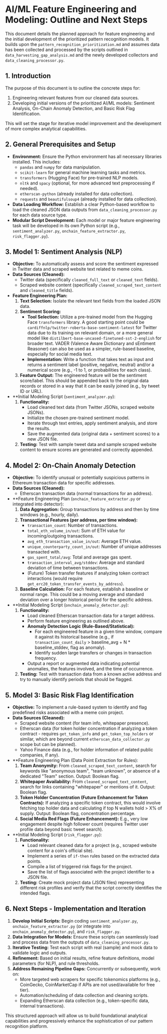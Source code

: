 # AI/ML Feature Engineering and Modeling: Outline and Next Steps

This document details the planned approach for feature engineering and the initial development of the prioritized pattern recognition models. It builds upon the `pattern_recognition_prioritization.md` and assumes data has been collected and processed by the scripts outlined in `data_harvesting_gap_analysis.md` and the newly developed collectors and `data_cleaning_processor.py`.

## 1. Introduction

The purpose of this document is to outline the concrete steps for:
1.  Engineering relevant features from our cleaned data sources.
2.  Developing initial versions of the prioritized AI/ML models: Sentiment Analysis, On-Chain Anomaly Detection, and Basic Risk Flag Identification.

This will set the stage for iterative model improvement and the development of more complex analytical capabilities.

## 2. General Prerequisites and Setup

*   **Environment:** Ensure the Python environment has all necessary libraries installed. This includes:
    *   `pandas` and `numpy` for data manipulation.
    *   `scikit-learn` for general machine learning tasks and metrics.
    *   `transformers` (Hugging Face) for pre-trained NLP models.
    *   `nltk` and `spacy` (optional, for more advanced text preprocessing if needed).
    *   `etherscan-python` (already installed for data collection).
    *   `requests` and `beautifulsoup4` (already installed for data collection).
*   **Data Loading Workflow:** Establish a clear Python-based workflow to load the cleaned JSON data outputs from `data_cleaning_processor.py` for each data source type.
*   **Modular Script Development:** Each model or major feature engineering task will be developed in its own Python script (e.g., `sentiment_analyzer.py`, `onchain_feature_extractor.py`, `risk_flagger.py`).

## 3. Model 1: Sentiment Analysis (NLP)

*   **Objective:** To automatically assess and score the sentiment expressed in Twitter data and scraped website text related to meme coins.
*   **Data Sources (Cleaned):**
    *   Twitter data (specifically `cleaned_full_text` or `cleaned_text` fields).
    *   Scraped website content (specifically `cleaned_scraped_text_content` and `cleaned_title` fields).
*   **Feature Engineering Plan:**
    1.  **Text Selection:** Isolate the relevant text fields from the loaded JSON data.
    2.  **Sentiment Scoring:**
        *   **Tool Selection:** Utilize a pre-trained model from the Hugging Face `transformers` library. A good starting point could be `cardiffnlp/twitter-roberta-base-sentiment-latest` for Twitter data due to its training on relevant domain, or a more general model like `distilbert-base-uncased-finetuned-sst-2-english` for broader text. VADER (Valence Aware Dictionary and sEntiment Reasoner) can also be used as a simpler, rule-based baseline, especially for social media text.
        *   **Implementation:** Write a function that takes text as input and returns a sentiment label (positive, negative, neutral) and/or a numerical score (e.g., -1 to 1, or probabilities for each class).
    3.  **Feature Output:** The engineered feature will be the sentiment score/label. This should be appended back to the original data records or stored in a way that it can be easily joined (e.g., by tweet ID or URL).
*   **Initial Modeling Script (`sentiment_analyzer.py`):
    1.  **Functionality:**
        *   Load cleaned text data (from Twitter JSONs, scraped website JSONs).
        *   Initialize the chosen pre-trained sentiment model.
        *   Iterate through text entries, apply sentiment analysis, and store the results.
        *   Save the augmented data (original data + sentiment scores) to a new JSON file.
    2.  **Testing:** Test with sample tweet data and sample scraped website content to ensure scores are generated and correctly appended.

## 4. Model 2: On-Chain Anomaly Detection

*   **Objective:** To identify unusual or potentially suspicious patterns in Ethereum transaction data for specific addresses.
*   **Data Sources (Cleaned):**
    *   Etherscan transaction data (normal transactions for an address).
*   **Feature Engineering Plan (`onchain_feature_extractor.py` or integrated into detector):
    1.  **Data Aggregation:** Group transactions by address and then by time windows (e.g., hourly, daily).
    2.  **Transactional Features (per address, per time window):**
        *   `transaction_count`: Number of transactions.
        *   `total_eth_volume_in/out`: Sum of ETH value for incoming/outgoing transactions.
        *   `avg_eth_transaction_value_in/out`: Average ETH value.
        *   `unique_counterparty_count_in/out`: Number of unique addresses transacted with.
        *   `gas_spent_total/avg`: Total and average gas spent.
        *   `transaction_interval_avg/stddev`: Average and standard deviation of time between transactions.
        *   (Future) Token transfer features if analyzing token contract interactions (would require `get_erc20_token_transfer_events_by_address`).
    3.  **Baseline Calculation:** For each feature, establish a baseline or normal range. This could be a moving average and standard deviation over a longer historical period for the specific address.
*   **Initial Modeling Script (`onchain_anomaly_detector.py`):
    1.  **Functionality:**
        *   Load cleaned Etherscan transaction data for a target address.
        *   Perform feature engineering as outlined above.
        *   **Anomaly Detection Logic (Rule-Based/Statistical):**
            *   For each engineered feature in a given time window, compare it against its historical baseline (e.g., if `transaction_count_daily` > baseline_avg + N * baseline_stddev, flag as anomaly).
            *   Identify sudden large transfers or changes in transaction frequency.
        *   Output a report or augmented data indicating potential anomalies, the features involved, and the time of occurrence.
    2.  **Testing:** Test with transaction data from a known active address and try to manually identify periods that should be flagged.

## 5. Model 3: Basic Risk Flag Identification

*   **Objective:** To implement a rule-based system to identify and flag predefined risks associated with a meme coin project.
*   **Data Sources (Cleaned):**
    *   Scraped website content (for team info, whitepaper presence).
    *   Etherscan data (for token holder concentration if analyzing a token contract - requires `get_token_info` and `get_token_top_holders` or similar, which are beyond current `etherscan_data_collector.py` scope but can be planned).
    *   Yahoo Finance data (e.g., for holder information of related public companies, if any).
*   **Feature Engineering Plan (Data Point Extraction for Rules):
    1.  **Team Anonymity:** From `cleaned_scraped_text_content`, search for keywords like "anonymous team", "team unknown", or absence of a dedicated "Team" section. Output: Boolean flag.
    2.  **Whitepaper Availability:** From `cleaned_scraped_text_content`, search for links containing "whitepaper" or mentions of it. Output: Boolean flag.
    3.  **Token Holder Concentration (Future Enhancement for Token Contracts):** If analyzing a specific token contract, this would involve fetching top holder data and calculating if top N wallets hold > X% of supply. Output: Boolean flag, concentration percentage.
    4.  **Social Media Red Flags (Future Enhancement):** E.g., very low engagement despite high follower count (requires Twitter user profile data beyond basic tweet search).
*   **Initial Modeling Script (`risk_flagger.py`):
    1.  **Functionality:**
        *   Load relevant cleaned data for a project (e.g., scraped website content for a coin's official site).
        *   Implement a series of `if-then` rules based on the extracted data points.
        *   Compile a list of triggered risk flags for the project.
        *   Save the list of flags associated with the project identifier to a JSON file.
    2.  **Testing:** Create mock project data (JSON files) representing different risk profiles and verify that the script correctly identifies the intended flags.

## 6. Next Steps - Implementation and Iteration

1.  **Develop Initial Scripts:** Begin coding `sentiment_analyzer.py`, `onchain_feature_extractor.py` (or integrate into `onchain_anomaly_detector.py`), and `risk_flagger.py`.
2.  **Data Integration for Models:** Ensure these scripts can seamlessly load and process data from the outputs of `data_cleaning_processor.py`.
3.  **Iterative Testing:** Test each script with real (sample) and mock data to validate logic and outputs.
4.  **Refinement:** Based on initial results, refine feature definitions, model parameters (for NLP), and rule thresholds.
5.  **Address Remaining Pipeline Gaps:** Concurrently or subsequently, work on:
    *   More targeted web scrapers for specific tokenomics platforms (e.g., CoinGecko, CoinMarketCap if APIs are not used/available for free tier).
    *   Automation/scheduling of data collection and cleaning scripts.
    *   Expanding Etherscan data collection (e.g., token-specific data, internal transactions).

This structured approach will allow us to build foundational analytical capabilities and progressively enhance the sophistication of our pattern recognition platform.

